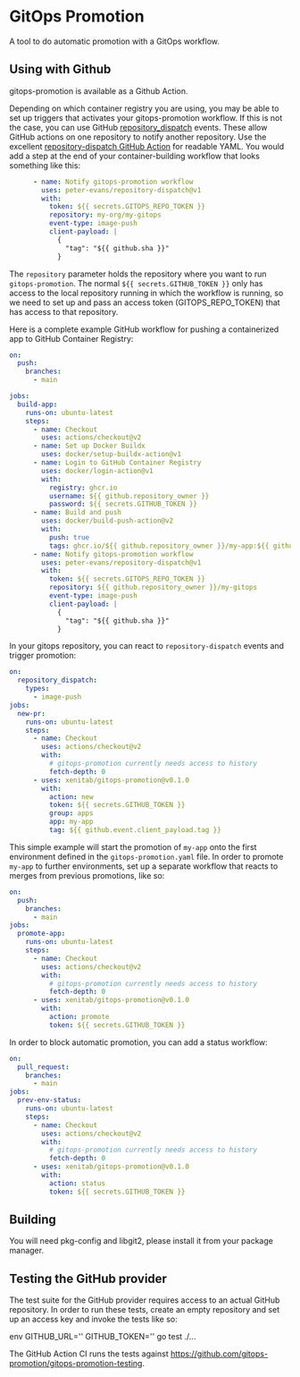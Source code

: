 # GitOps Promotion

A tool to do automatic promotion with a GitOps workflow.

## Using with Github

gitops-promotion is available as a Github Action.

Depending on which container registry you are using, you may be able to set up triggers that activates your gitops-promotion workflow. If this is not the case, you can use GitHub [repository_dispatch](https://docs.github.com/en/actions/learn-github-actions/events-that-trigger-workflows#repository_dispatch) events. These allow GitHub actions on one repository to notify another repository. Use the excellent [repository-dispatch GitHub Action](https://github.com/marketplace/actions/repository-dispatch) for readable YAML. You would add a step at the end of your container-building workflow that looks something like this:

```yaml
      - name: Notify gitops-promotion workflow
        uses: peter-evans/repository-dispatch@v1
        with:
          token: ${{ secrets.GITOPS_REPO_TOKEN }}
          repository: my-org/my-gitops
          event-type: image-push
          client-payload: |
            {
              "tag": "${{ github.sha }}"
            }
```
The `repository` parameter holds the repository where you want to run `gitops-promotion`. The normal `${{ secrets.GITHUB_TOKEN }}` only has access to the local repository running in which the workflow is running, so we need to set up and pass an access token (GITOPS_REPO_TOKEN) that has access to that repository.

Here is a complete example GitHub workflow for pushing a containerized app to GitHub Container Registry:

```yaml
on:
  push:
    branches:
      - main

jobs:
  build-app:
    runs-on: ubuntu-latest
    steps:
      - name: Checkout
        uses: actions/checkout@v2
      - name: Set up Docker Buildx
        uses: docker/setup-buildx-action@v1
      - name: Login to GitHub Container Registry
        uses: docker/login-action@v1
        with:
          registry: ghcr.io
          username: ${{ github.repository_owner }}
          password: ${{ secrets.GITHUB_TOKEN }}
      - name: Build and push
        uses: docker/build-push-action@v2
        with:
          push: true
          tags: ghcr.io/${{ github.repository_owner }}/my-app:${{ github.sha }}
      - name: Notify gitops-promotion workflow
        uses: peter-evans/repository-dispatch@v1
        with:
          token: ${{ secrets.GITOPS_REPO_TOKEN }}
          repository: ${{ github.repository_owner }}/my-gitops
          event-type: image-push
          client-payload: |
            {
              "tag": "${{ github.sha }}"
            }
```

In your gitops repository, you can react to `repository-dispatch` events and trigger promotion:

```yaml
on:
  repository_dispatch:
    types:
      - image-push
jobs:
  new-pr:
    runs-on: ubuntu-latest
    steps:
      - name: Checkout
        uses: actions/checkout@v2
        with:
          # gitops-promotion currently needs access to history
          fetch-depth: 0
      - uses: xenitab/gitops-promotion@v0.1.0
        with:
          action: new
          token: ${{ secrets.GITHUB_TOKEN }}
          group: apps
          app: my-app
          tag: ${{ github.event.client_payload.tag }}
```

This simple example will start the promotion of `my-app` onto the first environment defined in the `gitops-promotion.yaml` file. In order to promote `my-app` to further environments, set up a separate workflow that reacts to merges from previous promotions, like so:

```yaml
on:
  push:
    branches:
      - main
jobs:
  promote-app:
    runs-on: ubuntu-latest
    steps:
      - name: Checkout
        uses: actions/checkout@v2
        with:
          # gitops-promotion currently needs access to history
          fetch-depth: 0
      - uses: xenitab/gitops-promotion@v0.1.0
        with:
          action: promote
          token: ${{ secrets.GITHUB_TOKEN }}
```

In order to block automatic promotion, you can add a status workflow:

```yaml
on:
  pull_request:
    branches:
      - main
jobs:
  prev-env-status:
    runs-on: ubuntu-latest
    steps:
      - name: Checkout
        uses: actions/checkout@v2
        with:
          # gitops-promotion currently needs access to history
          fetch-depth: 0
      - uses: xenitab/gitops-promotion@v0.1.0
        with:
          action: status
          token: ${{ secrets.GITHUB_TOKEN }}
```

## Building

You will need pkg-config and libgit2, please install it from your package manager.

## Testing the GitHub provider

The test suite for the GitHub provider requires access to an actual GitHub repository. In order to run these tests, create an empty repository and set up an access key and invoke the tests like so:

env GITHUB_URL='' GITHUB_TOKEN='' go test ./...

The GitHub Action CI runs the tests against https://github.com/gitops-promotion/gitops-promotion-testing.
